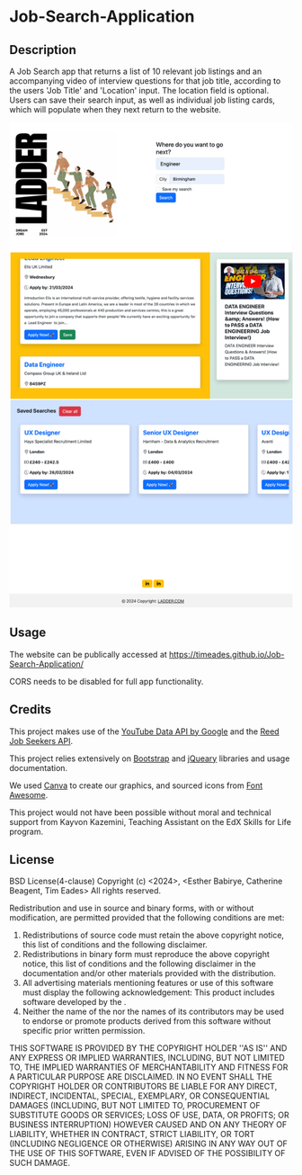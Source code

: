 # Job-Search-Application

## Description
A Job Search app that returns a list of 10 relevant job listings and an accompanying video of interview questions for that job title, according to the users 'Job Title' and 'Location' input. The location field is optional. Users can save their search input, as well as individual job listing cards, which will populate when they next return to the website.

![Screenshot of deployed website on 12 Feb 2024](images/ladder-screen.png)

## Usage

The website can be publically accessed at https://timeades.github.io/Job-Search-Application/

CORS needs to be disabled for full app functionality.

## Credits
This project makes use of the [YouTube Data API by Google](https://developers.google.com/youtube/v3) and the [Reed Job Seekers API](https://www.reed.co.uk/developers/jobseeker). 

This project relies extensively on [Bootstrap](https://getbootstrap.com/) and [jQueary](https://jquery.com/) libraries and usage documentation.

We used [Canva](https://www.canva.com/en_gb/) to create our graphics, and sourced icons from [Font Awesome](https://fontawesome.com/).

This project would not have been possible without moral and technical support from Kayvon Kazemini, Teaching Assistant on the EdX Skills for Life program.

## License
BSD License(4-clause)
Copyright (c) <2024>, <Esther Babirye, Catherine Beagent, Tim Eades>
All rights reserved.

Redistribution and use in source and binary forms, with or without
modification, are permitted provided that the following conditions are met:
1. Redistributions of source code must retain the above copyright
   notice, this list of conditions and the following disclaimer.
2. Redistributions in binary form must reproduce the above copyright
   notice, this list of conditions and the following disclaimer in the
   documentation and/or other materials provided with the distribution.
3. All advertising materials mentioning features or use of this software
   must display the following acknowledgement:
   This product includes software developed by the <organization>.
4. Neither the name of the <organization> nor the
   names of its contributors may be used to endorse or promote products
   derived from this software without specific prior written permission.

THIS SOFTWARE IS PROVIDED BY THE COPYRIGHT HOLDER ''AS IS'' AND ANY
EXPRESS OR IMPLIED WARRANTIES, INCLUDING, BUT NOT LIMITED TO, THE IMPLIED
WARRANTIES OF MERCHANTABILITY AND FITNESS FOR A PARTICULAR PURPOSE ARE
DISCLAIMED. IN NO EVENT SHALL THE COPYRIGHT HOLDER OR CONTRIBUTORS BE LIABLE
FOR ANY DIRECT, INDIRECT, INCIDENTAL, SPECIAL, EXEMPLARY, OR CONSEQUENTIAL 
DAMAGES (INCLUDING, BUT NOT LIMITED TO, PROCUREMENT OF SUBSTITUTE GOODS OR 
SERVICES; LOSS OF USE, DATA, OR PROFITS; OR BUSINESS INTERRUPTION) HOWEVER 
CAUSED AND ON ANY THEORY OF LIABILITY, WHETHER IN CONTRACT, STRICT LIABILITY,
OR TORT (INCLUDING NEGLIGENCE OR OTHERWISE) ARISING IN ANY WAY OUT OF THE 
USE OF THIS SOFTWARE, EVEN IF ADVISED OF THE POSSIBILITY OF SUCH DAMAGE.
